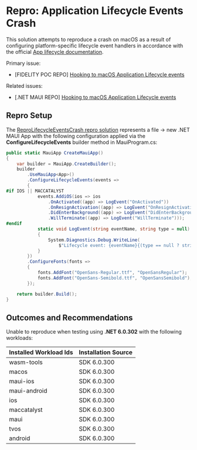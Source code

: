 # Repro: Application Lifecycle Events Crash
This solution attempts to reproduce a crash on macOS as a result of configuring platform-specific lifecycle event handlers in accordance with the official [App lifecycle documentation](https://docs.microsoft.com/dotnet/maui/fundamentals/app-lifecycle#ios).

Primary issue:
- [FIDELITY POC REPO] [Hooking to macOS Application Lifecycle events](https://github.com/xamcat/fid-nxt-gen-dsktp/issues/201)

Related issues:
- [.NET MAUI REPO] [Hooking to macOS Application Lifecycle events](https://github.com/dotnet/maui/issues/5840)

## Repro Setup
The [ReproLifecycleEventsCrash repro solution](ReproLifecycleEventsCrash.sln) represents a file -> new .NET MAUI App with the following configuration applied via the **ConfigureLifecycleEvents** builder method in MauiProgram.cs:

```csharp
public static MauiApp CreateMauiApp()
{
	var builder = MauiApp.CreateBuilder();
	builder
		.UseMauiApp<App>()
		.ConfigureLifecycleEvents(events =>
        {
#if IOS || MACCATALYST
            events.AddiOS(ios => ios
                .OnActivated((app) => LogEvent("OnActivated"))
                .OnResignActivation((app) => LogEvent("OnResignActivation"))
                .DidEnterBackground((app) => LogEvent("DidEnterBackground"))
                .WillTerminate((app) => LogEvent("WillTerminate")));
#endif
            static void LogEvent(string eventName, string type = null)
            {
                System.Diagnostics.Debug.WriteLine(
                    $"Lifecycle event: {eventName}{(type == null ? string.Empty : $" ({type})")}");
            }
        })
	    .ConfigureFonts(fonts =>
	    {
		    fonts.AddFont("OpenSans-Regular.ttf", "OpenSansRegular");
		    fonts.AddFont("OpenSans-Semibold.ttf", "OpenSansSemibold");
	    });

	return builder.Build();
}
```

## Outcomes and Recommendations

Unable to reproduce when testing using **.NET 6.0.302** with the following workloads:

| Installed Workload Ids      | Installation Source |
| --------------------------- | ------------------- |
| wasm-tools                  | SDK 6.0.300         |
| macos                       | SDK 6.0.300         |
| maui-ios                    | SDK 6.0.300         |
| maui-android                | SDK 6.0.300         |
| ios                         | SDK 6.0.300         |
| maccatalyst                 | SDK 6.0.300         |
| maui                        | SDK 6.0.300         |
| tvos                        | SDK 6.0.300         |
| android                     | SDK 6.0.300         |
